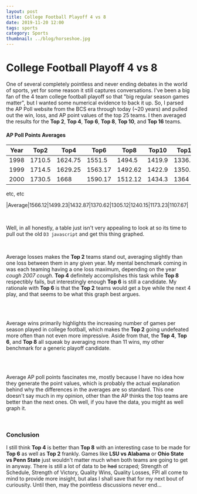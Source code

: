 ```yaml
---
layout: post
title: College Football Playoff 4 vs 8
date: 2019-11-20 12:00
tags: sports
category: Sports
thumbnail: ../blog/horseshoe.jpg
---
```



# College Football Playoff 4 vs 8
One of several completely pointless and never ending debates in the world of sports, yet for some reason it still captures conversations. I've been a big fan of the 4 team college football playoff so that "big regular season games matter", but I wanted some numerical evidence to back it up. So, I parsed the AP Poll website from the BCS era through today (~20 years) and pulled out the win, loss, and AP point values of the top 25 teams. I then averaged the results for the **Top 2**, **Top 4**, **Top 6**, **Top 8**, **Top 10**, and **Top 16** teams.

#### AP Poll Points Averages

|Year   |Top2   |Top4   |Top6   |Top8   |Top10  |Top12  |Top14  |Top16  |
|-------|-------|-------|-------|-------|-------|-------|-------|-------|
|1998   |1710.5 |1624.75|1551.5 |1494.5 |1419.9 |1336.08|1261.79|1196.69|
|1999   |1714.5 |1629.25|1563.17|1492.62|1422.9 |1350.92|1266.36|1198.62|
|2000   |1730.5 |1668   |1590.17|1512.12|1434.3 |1364   |1288.93|1226.5 |

etc, etc

|Average|1566.12|1499.23|1432.87|1370.62|1305.12|1240.15|1173.23|1107.67|

<br>

Well, in all honestly, a table just isn't very appealing to look at so its time to pull out the old `D3 javascript` and get this thing graphed.

<br>

<div id="avgLosses" style="text-align: center;"></div>
<div class="cfpKey" style="text-align: center;"></div>

Average losses makes the **Top 2** teams stand out, averaging slightly than one loss between them in any given year. My mental benchmark coming in was each teaming having a one loss maximum, depending on the year *cough 2007 cough*. **Top 4** definitely accomplishes this task while **Top 8** respectibly fails, but interestingly enough **Top 6** is still a candidate. My rationale with **Top 6** is that the **Top 2** teams would get a bye while the next 4 play, and that seems to be what this graph best argues.

<br><br>

<div id="avgWins" style="text-align: center;"></div>
<div class="cfpKey" style="text-align: center;"></div>

Average wins primarily highlights the increasing number of games per season played in college football, which makes the **Top 2** going undefeated more often than not even more impressive. Aside from that, the **Top 4**, **Top 6**, and **Top 8** all squeak by averaging more than 11 wins, my other benchmark for a generic playoff candidate.

<br><br>

<div id="avgPoints" style="text-align: center;"></div>
<div class="cfpKey" style="text-align: center;"></div>

Average AP poll points fascinates me, mostly because I have no idea how they generate the point values, which is probably the actual explanation behind why the differences in the averages are so standard. This one doesn't say much in my opinion, other than the AP thinks the top teams are better than the next ones. Oh well, if you have the data, you might as well graph it.

<br>

### Conclusion
I still think **Top 4** is  better than **Top 8** with an interesting case to be made for **Top 6** as well as **Top 2** frankly. Games like **LSU vs Alabama** or **Ohio State vs Penn State** just wouldn't matter much when both teams are going to get in anyway. There is still a lot of data to be ~~had~~ scraped; Strength of Schedule, Strength of Victory, Quality Wins, Quality Losses, FPI all come to mind to provide more insight, but alas I shall save that for my next bout of curiousity. Until then, may the pointless discussions never end...

<br>

<script src="https://d3js.org/d3.v5.min.js"></script>

<script>
var lossesMargin = {top: 60, right: 30, bottom: 60, left: 60},
    width = 1000 - lossesMargin.left - lossesMargin.right,
    height = 500 - lossesMargin.top - lossesMargin.bottom;

var lossesSVG = d3.select("#avgLosses")
  .append("svg")
    .attr("width", width + lossesMargin.left + lossesMargin.right)
    .attr("height", height + lossesMargin.top + lossesMargin.bottom)
  .append("g")
    .attr("transform",
          "translate(" + lossesMargin.left + "," + lossesMargin.top + ")");
          
d3.csv("/assets/blog/avgLosses.csv").then(function(data) {

    var x = d3.scaleLinear()
        .domain(d3.extent(data, function (d) { return d.Year; }))
        .range([0, width]);
    lossesSVG.append("g")
        .attr("transform", "translate(0," + height + ")")
        .call(d3.axisBottom(x).tickFormat(d3.format("d")));

    var y = d3.scaleLinear()
        .domain([0, d3.max(data, function (d) { return +d.Top16; })])
        .range([height, 0]);
    lossesSVG.append("g")
        .call(d3.axisLeft(y));

    lossesSVG.append("path")
        .datum(data)
        .attr("fill", "none")
        .attr("stroke", "red")
        .attr("stroke-width", 2)
        .attr("d", d3.line()
            .x(function (d) { return x(d.Year) })
            .y(function (d) { return y(d.Top2) })
        )

    lossesSVG.append("path")
        .datum(data)
        .attr("fill", "none")
        .style("stroke-dasharray", ("5, 5"))
        .attr("stroke", "red")
        .attr("stroke-width", 2)
        .attr("d", d3.line()
            .x(function (d) { return x(d.Year) })
            .y(function (d) { return y(0.45) })
        )

    lossesSVG.append("path")
        .datum(data)
        .attr("fill", "none")
        .attr("stroke", "orange")
        .attr("stroke-width", 2)
        .attr("d", d3.line()
            .x(function (d) { return x(d.Year) })
            .y(function (d) { return y(d.Top4) })
        )
    
    lossesSVG.append("path")
        .datum(data)
        .attr("fill", "none")
        .style("stroke-dasharray", ("5, 5"))
        .attr("stroke", "orange")
        .attr("stroke-width", 2)
        .attr("d", d3.line()
            .x(function (d) { return x(d.Year) })
            .y(function (d) { return y(0.74) })
        )

    lossesSVG.append("path")
        .datum(data)
        .attr("fill", "none")
        .attr("stroke", "yellow")
        .attr("stroke-width", 2)
        .attr("d", d3.line()
            .x(function (d) { return x(d.Year) })
            .y(function (d) { return y(d.Top6) })
        )

    lossesSVG.append("path")
        .datum(data)
        .attr("fill", "none")
        .style("stroke-dasharray", ("5, 5"))
        .attr("stroke", "yellow")
        .attr("stroke-width", 2)
        .attr("d", d3.line()
            .x(function (d) { return x(d.Year) })
            .y(function (d) { return y(0.96) })
        )

    lossesSVG.append("path")
        .datum(data)
        .attr("fill", "none")
        .attr("stroke", "green")
        .attr("stroke-width", 2)
        .attr("d", d3.line()
            .x(function (d) { return x(d.Year) })
            .y(function (d) { return y(d.Top8) })
        )

    lossesSVG.append("path")
        .datum(data)
        .attr("fill", "none")
        .style("stroke-dasharray", ("5, 5"))
        .attr("stroke", "green")
        .attr("stroke-width", 2)
        .attr("d", d3.line()
            .x(function (d) { return x(d.Year) })
            .y(function (d) { return y(1.15) })
        )

    lossesSVG.append("path")
        .datum(data)
        .attr("fill", "none")
        .attr("stroke", "blue")
        .attr("stroke-width", 2)
        .attr("d", d3.line()
            .x(function (d) { return x(d.Year) })
            .y(function (d) { return y(d.Top10) })
        )

    lossesSVG.append("path")
        .datum(data)
        .attr("fill", "none")
        .style("stroke-dasharray", ("5, 5"))
        .attr("stroke", "blue")
        .attr("stroke-width", 2)
        .attr("d", d3.line()
            .x(function (d) { return x(d.Year) })
            .y(function (d) { return y(1.3) })
        )

    lossesSVG.append("path")
        .datum(data)
        .attr("fill", "none")
        .attr("stroke", "purple")
        .attr("stroke-width", 2)
        .attr("d", d3.line()
            .x(function (d) { return x(d.Year) })
            .y(function (d) { return y(d.Top16) })
        )

    lossesSVG.append("path")
        .datum(data)
        .attr("fill", "none")
        .style("stroke-dasharray", ("5, 5"))
        .attr("stroke", "purple")
        .attr("stroke-width", 2)
        .attr("d", d3.line()
            .x(function (d) { return x(d.Year) })
            .y(function (d) { return y(1.74) })
        )

    lossesSVG.append("text")
        .attr("x", (width / 2))             
        .attr("y", 0 - (lossesMargin.top / 2))
        .attr("text-anchor", "middle")
        .style("font-size", "1.5em")
        .text("Average Number of Losses for Top Teams");

    lossesSVG.append("text")             
        .attr("transform", "translate(" + (width/2) + " ," + (height + lossesMargin.top - 10) + ")")
        .style("text-anchor", "middle")
        .text("Year");

    lossesSVG.append("text")
        .attr("transform", "rotate(-90)")
        .attr("y", 10 - lossesMargin.left)
        .attr("x", 0 - (height / 2))
        .attr("dy", "1em")
        .style("text-anchor", "middle")
        .text("Losses"); 
});
</script>

<script>
var winsMargin = {top: 60, right: 30, bottom: 60, left: 60},
    width = 1000 - winsMargin.left - winsMargin.right,
    height = 500 - winsMargin.top - winsMargin.bottom;

var winsSVG = d3.select("#avgWins")
  .append("svg")
    .attr("width", width + winsMargin.left + winsMargin.right)
    .attr("height", height + winsMargin.top + winsMargin.bottom)
  .append("g")
    .attr("transform",
          "translate(" + winsMargin.left + "," + winsMargin.top + ")");
          
d3.csv("/assets/blog/avgWins.csv").then(function(data) {

    var x = d3.scaleLinear()
        .domain(d3.extent(data, function (d) { return d.Year; }))
        .range([0, width]);
    winsSVG.append("g")
        .attr("transform", "translate(0," + height + ")")
        .call(d3.axisBottom(x).tickFormat(d3.format("d")));

    var y = d3.scaleLinear()
        .domain([9.5, d3.max(data, function (d) { return +d.Top2; })])
        .range([height, 0]);
    winsSVG.append("g")
        .call(d3.axisLeft(y));

    winsSVG.append("path")
        .datum(data)
        .attr("fill", "none")
        .attr("stroke", "red")
        .attr("stroke-width", 2)
        .attr("d", d3.line()
            .x(function (d) { return x(d.Year) })
            .y(function (d) { return y(d.Top2) })
        )

    winsSVG.append("path")
        .datum(data)
        .attr("fill", "none")
        .style("stroke-dasharray", ("5, 5"))
        .attr("stroke", "red")
        .attr("stroke-width", 2)
        .attr("d", d3.line()
            .x(function (d) { return x(d.Year) })
            .y(function (d) { return y(11.95) })
        )

    winsSVG.append("path")
        .datum(data)
        .attr("fill", "none")
        .attr("stroke", "orange")
        .attr("stroke-width", 2)
        .attr("d", d3.line()
            .x(function (d) { return x(d.Year) })
            .y(function (d) { return y(d.Top4) })
        )
    
    winsSVG.append("path")
        .datum(data)
        .attr("fill", "none")
        .style("stroke-dasharray", ("5, 5"))
        .attr("stroke", "orange")
        .attr("stroke-width", 2)
        .attr("d", d3.line()
            .x(function (d) { return x(d.Year) })
            .y(function (d) { return y(11.52) })
        )

    winsSVG.append("path")
        .datum(data)
        .attr("fill", "none")
        .attr("stroke", "yellow")
        .attr("stroke-width", 2)
        .attr("d", d3.line()
            .x(function (d) { return x(d.Year) })
            .y(function (d) { return y(d.Top6) })
        )

    winsSVG.append("path")
        .datum(data)
        .attr("fill", "none")
        .style("stroke-dasharray", ("5, 5"))
        .attr("stroke", "yellow")
        .attr("stroke-width", 2)
        .attr("d", d3.line()
            .x(function (d) { return x(d.Year) })
            .y(function (d) { return y(11.25) })
        )

    winsSVG.append("path")
        .datum(data)
        .attr("fill", "none")
        .attr("stroke", "green")
        .attr("stroke-width", 2)
        .attr("d", d3.line()
            .x(function (d) { return x(d.Year) })
            .y(function (d) { return y(d.Top8) })
        )

    winsSVG.append("path")
        .datum(data)
        .attr("fill", "none")
        .style("stroke-dasharray", ("5, 5"))
        .attr("stroke", "green")
        .attr("stroke-width", 2)
        .attr("d", d3.line()
            .x(function (d) { return x(d.Year) })
            .y(function (d) { return y(11.02) })
        )

    winsSVG.append("path")
        .datum(data)
        .attr("fill", "none")
        .attr("stroke", "blue")
        .attr("stroke-width", 2)
        .attr("d", d3.line()
            .x(function (d) { return x(d.Year) })
            .y(function (d) { return y(d.Top10) })
        )

    winsSVG.append("path")
        .datum(data)
        .attr("fill", "none")
        .style("stroke-dasharray", ("5, 5"))
        .attr("stroke", "blue")
        .attr("stroke-width", 2)
        .attr("d", d3.line()
            .x(function (d) { return x(d.Year) })
            .y(function (d) { return y(10.83) })
        )

    winsSVG.append("path")
        .datum(data)
        .attr("fill", "none")
        .attr("stroke", "purple")
        .attr("stroke-width", 2)
        .attr("d", d3.line()
            .x(function (d) { return x(d.Year) })
            .y(function (d) { return y(d.Top16) })
        )

    winsSVG.append("path")
        .datum(data)
        .attr("fill", "none")
        .style("stroke-dasharray", ("5, 5"))
        .attr("stroke", "purple")
        .attr("stroke-width", 2)
        .attr("d", d3.line()
            .x(function (d) { return x(d.Year) })
            .y(function (d) { return y(10.34) })
        )

    winsSVG.append("text")
        .attr("x", (width / 2))             
        .attr("y", 0 - (winsMargin.top / 2))
        .attr("text-anchor", "middle")
        .style("font-size", "1.5em")
        .text("Average Number of Wins for Top Teams");

    winsSVG.append("text")             
        .attr("transform", "translate(" + (width/2) + " ," + (height + winsMargin.top - 10) + ")")
        .style("text-anchor", "middle")
        .text("Year");

    winsSVG.append("text")
        .attr("transform", "rotate(-90)")
        .attr("y", 10 - winsMargin.left)
        .attr("x", 0 - (height / 2))
        .attr("dy", "1em")
        .style("text-anchor", "middle")
        .text("Wins"); 
});
</script>

<script>
var pointsMargin = {top: 60, right: 30, bottom: 60, left: 60},
    width = 1000 - pointsMargin.left - pointsMargin.right,
    height = 500 - pointsMargin.top - pointsMargin.bottom;

var pointsSVG = d3.select("#avgPoints")
  .append("svg")
    .attr("width", width + pointsMargin.left + pointsMargin.right)
    .attr("height", height + pointsMargin.top + pointsMargin.bottom)
  .append("g")
    .attr("transform",
          "translate(" + pointsMargin.left + "," + pointsMargin.top + ")");
          
d3.csv("/assets/blog/avgPoints.csv").then(function(data) {

    var x = d3.scaleLinear()
        .domain(d3.extent(data, function (d) { return d.Year; }))
        .range([0, width]);
    pointsSVG.append("g")
        .attr("transform", "translate(0," + height + ")")
        .call(d3.axisBottom(x).tickFormat(d3.format("d")));

    var y = d3.scaleLinear()
        .domain([1000, d3.max(data, function (d) { return +d.Top2; })])
        .range([height, 0]);
    pointsSVG.append("g")
        .call(d3.axisLeft(y));

    pointsSVG.append("path")
        .datum(data)
        .attr("fill", "none")
        .attr("stroke", "red")
        .attr("stroke-width", 2)
        .attr("d", d3.line()
            .x(function (d) { return x(d.Year) })
            .y(function (d) { return y(d.Top2) })
        )

    pointsSVG.append("path")
        .datum(data)
        .attr("fill", "none")
        .style("stroke-dasharray", ("5, 5"))
        .attr("stroke", "red")
        .attr("stroke-width", 2)
        .attr("d", d3.line()
            .x(function (d) { return x(d.Year) })
            .y(function (d) { return y(1566) })
        )

    pointsSVG.append("path")
        .datum(data)
        .attr("fill", "none")
        .attr("stroke", "orange")
        .attr("stroke-width", 2)
        .attr("d", d3.line()
            .x(function (d) { return x(d.Year) })
            .y(function (d) { return y(d.Top4) })
        )
    
    pointsSVG.append("path")
        .datum(data)
        .attr("fill", "none")
        .style("stroke-dasharray", ("5, 5"))
        .attr("stroke", "orange")
        .attr("stroke-width", 2)
        .attr("d", d3.line()
            .x(function (d) { return x(d.Year) })
            .y(function (d) { return y(1499) })
        )

    pointsSVG.append("path")
        .datum(data)
        .attr("fill", "none")
        .attr("stroke", "yellow")
        .attr("stroke-width", 2)
        .attr("d", d3.line()
            .x(function (d) { return x(d.Year) })
            .y(function (d) { return y(d.Top6) })
        )

    pointsSVG.append("path")
        .datum(data)
        .attr("fill", "none")
        .style("stroke-dasharray", ("5, 5"))
        .attr("stroke", "yellow")
        .attr("stroke-width", 2)
        .attr("d", d3.line()
            .x(function (d) { return x(d.Year) })
            .y(function (d) { return y(1433) })
        )

    pointsSVG.append("path")
        .datum(data)
        .attr("fill", "none")
        .attr("stroke", "green")
        .attr("stroke-width", 2)
        .attr("d", d3.line()
            .x(function (d) { return x(d.Year) })
            .y(function (d) { return y(d.Top8) })
        )

    pointsSVG.append("path")
        .datum(data)
        .attr("fill", "none")
        .style("stroke-dasharray", ("5, 5"))
        .attr("stroke", "green")
        .attr("stroke-width", 2)
        .attr("d", d3.line()
            .x(function (d) { return x(d.Year) })
            .y(function (d) { return y(1371) })
        )

    pointsSVG.append("path")
        .datum(data)
        .attr("fill", "none")
        .attr("stroke", "blue")
        .attr("stroke-width", 2)
        .attr("d", d3.line()
            .x(function (d) { return x(d.Year) })
            .y(function (d) { return y(d.Top10) })
        )

    pointsSVG.append("path")
        .datum(data)
        .attr("fill", "none")
        .style("stroke-dasharray", ("5, 5"))
        .attr("stroke", "blue")
        .attr("stroke-width", 2)
        .attr("d", d3.line()
            .x(function (d) { return x(d.Year) })
            .y(function (d) { return y(1305) })
        )

    pointsSVG.append("path")
        .datum(data)
        .attr("fill", "none")
        .attr("stroke", "purple")
        .attr("stroke-width", 2)
        .attr("d", d3.line()
            .x(function (d) { return x(d.Year) })
            .y(function (d) { return y(d.Top16) })
        )

    pointsSVG.append("path")
        .datum(data)
        .attr("fill", "none")
        .style("stroke-dasharray", ("5, 5"))
        .attr("stroke", "purple")
        .attr("stroke-width", 2)
        .attr("d", d3.line()
            .x(function (d) { return x(d.Year) })
            .y(function (d) { return y(1108) })
        )

    pointsSVG.append("text")
        .attr("x", (width / 2))             
        .attr("y", 0 - (pointsMargin.top / 2))
        .attr("text-anchor", "middle")
        .style("font-size", "1.5em")
        .text("Average Number of Points for Top Teams");

    pointsSVG.append("text")             
        .attr("transform", "translate(" + (width/2) + " ," + (height + pointsMargin.top - 10) + ")")
        .style("text-anchor", "middle")
        .text("Year");

    pointsSVG.append("text")
        .attr("transform", "rotate(-90)")
        .attr("y", 10 - pointsMargin.left)
        .attr("x", 0 - (height / 2))
        .attr("dy", "1em")
        .style("text-anchor", "middle")
        .text("Points"); 
});
</script>

<script>
var keyMargin = { top: 10, right: 30, bottom: 30, left: 30 },
    width2 = 860 - keyMargin.left - keyMargin.right,
    height2 = 50 - keyMargin.top - keyMargin.bottom;

var keySVG = d3.selectAll(".cfpKey")
    .append("svg")
    .attr("width", width2 + keyMargin.left + keyMargin.right)
    .attr("height", height2 + keyMargin.top + keyMargin.bottom)
    .append("g")
    .attr("transform",
        "translate(" + keyMargin.left + "," + keyMargin.top + ")");

keySVG.append("circle")
    .attr("cx", 10)
    .attr("cy", 10)
    .attr("r", 10)
    .style("fill", "red")

keySVG.append("text")
    .attr("x", 30)
    .attr("y", 10)
    .text("Top 2")
    .style("font-size", "14px")
    .attr("alignment-baseline", "middle")

keySVG.append("circle")
    .attr("cx", 160)
    .attr("cy", 10)
    .attr("r", 10)
    .style("fill", "orange")

keySVG.append("text")
    .attr("x", 180)
    .attr("y", 10)
    .text("Top 4")
    .style("font-size", "14px")
    .attr("alignment-baseline", "middle")

keySVG.append("circle")
    .attr("cx", 310)
    .attr("cy", 10)
    .attr("r", 10)
    .style("fill", "yellow")

keySVG.append("text")
    .attr("x", 330)
    .attr("y", 10)
    .text("Top 6")
    .style("font-size", "14px")
    .attr("alignment-baseline", "middle")

keySVG.append("circle")
    .attr("cx", 460)
    .attr("cy", 10)
    .attr("r", 10)
    .style("fill", "green")

keySVG.append("text")
    .attr("x", 480)
    .attr("y", 10)
    .text("Top 8")
    .style("font-size", "14px")
    .attr("alignment-baseline", "middle")

keySVG.append("circle")
    .attr("cx", 610)
    .attr("cy", 10)
    .attr("r", 10)
    .style("fill", "blue")

keySVG.append("text")
    .attr("x", 630)
    .attr("y", 10)
    .text("Top 10")
    .style("font-size", "14px")
    .attr("alignment-baseline", "middle")

keySVG.append("circle")
    .attr("cx", 760)
    .attr("cy", 10)
    .attr("r", 10)
    .style("fill", "purple")

keySVG.append("text")
    .attr("x", 780)
    .attr("y", 10)
    .text("Top 16")
    .style("font-size", "14px")
    .attr("alignment-baseline", "middle")
</script>
